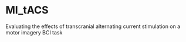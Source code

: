 # MI_tACS
Evaluating the effects of transcranial alternating current stimulation on a motor imagery BCI task
